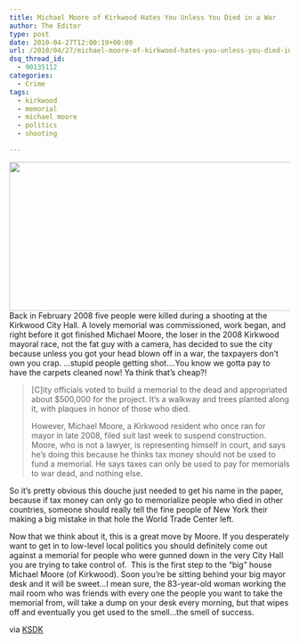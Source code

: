 ```yaml
---
title: Michael Moore of Kirkwood Hates You Unless You Died in a War
author: The Editor
type: post
date: 2010-04-27T12:00:19+00:00
url: /2010/04/27/michael-moore-of-kirkwood-hates-you-unless-you-died-in-a-war/
dsq_thread_id:
  - 90135112
categories:
  - Crime
tags:
  - kirkwood
  - memorial
  - michael moore
  - politics
  - shooting

---
```

[<img class="aligncenter size-full wp-image-4084" title="kirkwood-city-hall" src="http://punchingkitty.com/wp-content/uploads/2010/04/kirkwood-city-hall.jpg" alt="" width="600" height="267" srcset="http://media.punchingkitty.com/wordpress/2010/04/kirkwood-city-hall.jpg 600w, http://media.punchingkitty.com/wordpress/2010/04/kirkwood-city-hall-300x133.jpg 300w" sizes="(max-width: 600px) 100vw, 600px" />][1]Back in February 2008 five people were killed during a shooting at the Kirkwood City Hall. A lovely memorial was commissioned, work began, and right before it got finished Michael Moore, the loser in the 2008 Kirkwood mayoral race, not the fat guy with a camera, has decided to sue the city because unless you got your head blown off in a war, the taxpayers don&#8217;t own you crap. &#8230;stupid people getting shot&#8230;.You know we gotta pay to have the carpets cleaned now! Ya think that&#8217;s cheap?!

> [C]ity officials voted to build a memorial to the dead and appropriated about $500,000 for the project. It&#8217;s a walkway and trees planted along it, with plaques in honor of those who died.
> 
> However, Michael Moore, a Kirkwood resident who once ran for mayor in late 2008, filed suit last week to suspend construction. Moore, who is not a lawyer, is representing himself in court, and says he&#8217;s doing this because he thinks tax money should not be used to fund a memorial. He says taxes can only be used to pay for memorials to war dead, and nothing else.

So it&#8217;s pretty obvious this douche just needed to get his name in the paper, because if tax money can only go to memorialize people who died in other countries, someone should really tell the fine people of New York their making a big mistake in that hole the World Trade Center left.

Now that we think about it, this is a great move by Moore. If you desperately want to get in to low-level local politics you should definitely come out against a memorial for people who were gunned down in the very City Hall you are trying to take control of.  This is the first step to the &#8220;big&#8221; house Michael Moore (of Kirkwood). Soon you&#8217;re be sitting behind your big mayor desk and it will be sweet&#8230;I mean sure, the 83-year-old woman working the mail room who was friends with every one the people you want to take the memorial from, will take a dump on your desk every morning, but that wipes off and eventually you get used to the smell&#8230;the smell of success.

via <a href="http://www.ksdk.com/news/local/story.aspx?storyid=200844&catid=3" target="_blank">KSDK</a>

 [1]: http://punchingkitty.com/wp-content/uploads/2010/04/kirkwood-city-hall.jpg